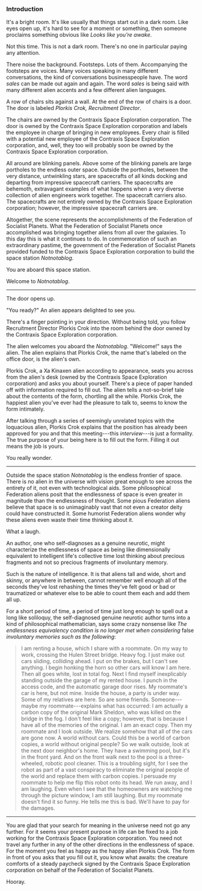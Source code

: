 ### Introduction

It's a bright room. It's like usually that things start out in a dark room. Like eyes open up, it's hard to see for a moment or something, then someone proclaims something obvious like _Looks like you're awake_. 

Not this time. This is not a dark room. There's no one in particular paying any attention.

There noise the background. Footsteps. Lots of them. Accompanying the footsteps are voices. Many voices speaking in many different conversations, the kind of conversations businesspeople have. The word _sales_ can be made out again and again. The word _sales_ is being said with many different alien accents and a few different alien languages.

A row of chairs sits against a wall. At the end of the row of chairs is a door. The door is labeled _Plorkis Crok, Recruitment Director_.

The chairs are owned by the Contraxis Space Exploration corporation. The door is owned by the Contraxis Space Exploration corporation and labels the employee in charge of bringing in new employees. Every chair is filled with a potential new employee of the Contraxis Space Exploration corporation, and, well, they too will probably soon be owned by the Contraxis Space Exploration corporation.

All around are blinking panels. Above some of the blinking panels are large portholes to the endless outer space. Outside the portholes, between the very distance, untwinkling stars, are spacecrafts of all kinds docking and departing from impressive spacecraft carriers. The spacecrafts are behemoth, extravagant examples of what happens when a very diverse collection of alien engineers work together. The spacecraft carriers also. The spacecrafts are not entirely owned by the Contraxis Space Exploration corporation; however, the impressive spacecraft carriers are.

Altogether, the scene represents the accomplishments of the Federation of Socialist Planets. What the Federation of Socialist Planets once accomplished was bringing together aliens from all over the galaxies. To this day this is what it continues to do. In commemoration of such an extraordinary pastime, the government of the Federation of Socialist Planets provided funded to the Contraxis Space Exploration corporation to build the space station _Notnotablog_.

You are aboard this space station.

Welcome to _Notnotablog_.

<hr>

The door opens up.

"You ready?" An alien appears delighted to see you. 

There's a finger pointing in your direction. Without being told, you follow Recruitment Director Plorkis Crok into the room behind the door owned by the Contraxis Space Exploration corporation.

The alien welcomes you aboard the _Notnotablog_. "Welcome!" says the alien. The alien explains that Plorkis Crok, the name that's labeled on the office door, is the alien's own.

Plorkis Crok, a Xa Kinaxen alien according to appearance, seats you across from the alien's desk (owned by the Contraxis Space Exploration corporation) and asks you about yourself. There's a piece of paper handed off with information required to fill out. The alien tells a not-so-brief tale about the contents of the form, chortling all the while. Plorkis Crok, the happiest alien you've ever had the pleasure to talk to, seems to know the form intimately.

After talking through a series of seemingly unrelated topics with the loquacious alien, Plorkis Crok explains that the position has already been approved for you and that this meeting---this _interview_---is just a formality. The true purpose of your being here is to fill out the form. Filling it out means the job is yours.

You really wonder.

<hr>

Outside the space station _Notnotablog_ is the endless frontier of space. There is no alien in the universe with vision great enough to see across the entirety of it, not even with technological aids. Some philosophical Federation aliens posit that the endlessness of space is even greater in magnitude than the endlessness of thought. Some pious Federation aliens believe that space is so unimaginably vast that not even a creator deity could have constructed it. Some humorist Federation aliens wonder why these aliens even waste their time thinking about it.

What a laugh.

An author, one who self-diagnoses as a genuine neurotic, might characterize the endlessness of space as being like dimensionally equivalent to intelligent life's collective time lost thinking about precious fragments and not so precious fragments of involuntary memory.

Such is the nature of intelligence. It is that aliens tall and wide, short and skinny, or anywhere in between, cannot remember well enough all of the seconds they've lost rehashing the times they've felt good or bad or traumatized or whatever else to be able to count them each and add them all up.

For a short period of time, a period of time just long enough to spell out a long like soliloquy, the self-diagnosed genuine neurotic author turns into a kind of philosophical mathematician, says some crazy nonsense like _The endlessness equivalency condition is no longer met when considering_ false _involuntary memories such as the following_:

<!-- Post-Modern Prophet Disorder -->

> I am renting a house, which I share with a roommate. On my way to work, crossing the Hulen Street bridge. Heavy fog. I just make out cars sliding, colliding ahead. I put on the brakes, but I can't see anything. I begin honking the horn so other cars will know I am here. Then all goes white, lost in total fog. Next I find myself inexplicably standing outside the garage of my rented house. I punch in the access code, and the automatic garage door rises. My roommate's car is here, but not mine. Inside the house, a party is under way. Some of my relatives are here. So are some friends. Someone---maybe my roommate---explains what has occurred: I am actually a carbon copy of the original Mark Sheldon, who was killed on the bridge in the fog. I don't feel like a copy; however, that is because I have all of the memories of the original. I am an exact copy. Then my roommate and I look outside. We realize somehow that all of the cars are gone now. A world without cars. Could this be a world of carbon copies, a world without original people? So we walk outside, look at the next door neighbor's home. They have a swimming pool, but it's in the front yard. And on the front walk next to the pool is a three-wheeled, robotic pool cleaner. This is a troubling sight, for I see the robot as part of a vast conspiracy to eliminate the original people of the world and replace them with carbon copies. I persuade my roommate to help me flip this robot onto its head. We run away, and I am laughing. Even when I see that the homeowners are watching me through the picture window, I am still laughing. But my roommate doesn't find it so funny. He tells me this is bad. We'll have to pay for the damages.

<!-- Positron Emission Tomography  -->

<hr>

You are glad that your search for meaning in the universe need not go any further. For it seems your present purpose in life can be fixed to a job working for the Contraxis Space Exploration corporation. You need not travel any further in any of the other directions in the endlessness of space. For the moment you feel as happy as the happy alien Plorkis Crok. The form in front of you asks that you fill out it, you know what awaits: the creature comforts of a steady paycheck signed by the Contraxis Space Exploration corporation on behalf of the Federation of Socialist Planets.

Hooray.
